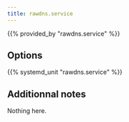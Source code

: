 ```yaml
---
title: rawdns.service
---
```


{{% provided_by "rawdns.service" %}}

## Options

{{% systemd_unit "rawdns.service" %}}

## Additionnal notes

Nothing here.